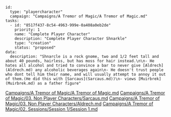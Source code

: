 
```RpgManager4
id: 
  type: "playercharacter"
  campaign: "Campaigns/A Tremor of Magic/A Tremor of Magic.md"
tasks: 
  - id: "8517f437-8c54-4963-999e-0a408a0eb2de"
    priority: 1
    name: "Complete Player Character"
    description: "Complete Player Character Shnarkle"
    type: "creation"
    status: "proposed"
data: 
  description: "Shnarcle is a rock gnome, two and 1/2 feet tall and about 40 pounds, hairless, but has moss for hair instead.\n\n- He hates all alcohol and tried to convince a bar to never give [Aldrech](Aldrech.md) any alcoholic beverages again\n- He doesn't trust people who dont tell him their name, and will usually attempt to annoy it out of them.(He did this with [Sarcaus](Sarcaus.md))\n- views [Muirbrek](Muirbrek.md) as a father figure"
```

[Campaigns/A Tremor of Magic/A Tremor of Magic.md](Campaigns/A%20Tremor%20of%20Magic/A%20Tremor%20of%20Magic.md)
[Campaigns/A Tremor of Magic/03. Non Player Characters/Sarcaus.md](Campaigns/A%20Tremor%20of%20Magic/03.%20Non%20Player%20Characters/Sarcaus.md)
[Campaigns/A Tremor of Magic/03. Non Player Characters/Aldrech.md](Campaigns/A%20Tremor%20of%20Magic/03.%20Non%20Player%20Characters/Aldrech.md)
[Campaigns/A Tremor of Magic/02. Sessions/Session 1/Session 1.md](Campaigns/A%20Tremor%20of%20Magic/02.%20Sessions/Session%201/Session%201.md)